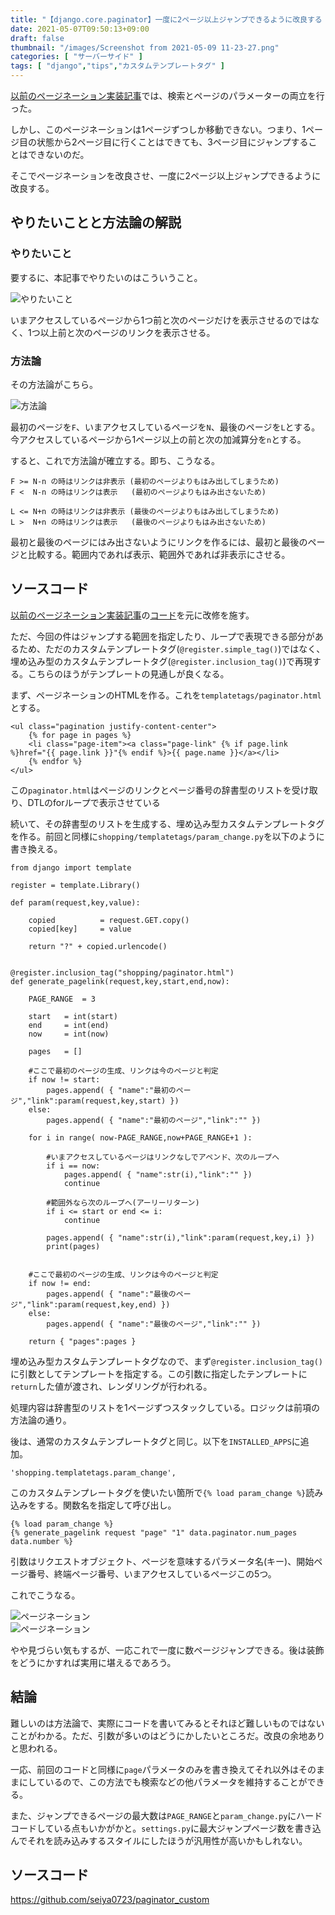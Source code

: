 ```yaml
---
title: "【django.core.paginator】一度に2ページ以上ジャンプできるように改良する【inclusion_tag()】"
date: 2021-05-07T09:50:13+09:00
draft: false
thumbnail: "/images/Screenshot from 2021-05-09 11-23-27.png"
categories: [ "サーバーサイド" ]
tags: [ "django","tips","カスタムテンプレートタグ" ]
---
```



[以前のページネーション実装記事](/post/django-paginator/)では、検索とページのパラメーターの両立を行った。

しかし、このページネーションは1ページずつしか移動できない。つまり、1ページ目の状態から2ページ目に行くことはできても、3ページ目にジャンプすることはできないのだ。

そこでページネーションを改良させ、一度に2ページ以上ジャンプできるように改良する。

## やりたいことと方法論の解説


### やりたいこと

要するに、本記事でやりたいのはこういうこと。

<div class="img-center"><img src="/images/Screenshot from 2021-05-07 10-00-48.png" alt="やりたいこと"></div>

いまアクセスしているページから1つ前と次のページだけを表示させるのではなく、1つ以上前と次のページのリンクを表示させる。

### 方法論


その方法論がこちら。

<div class="img-center"><img src="/images/Screenshot from 2021-05-07 10-21-33.png" alt="方法論"></div>

最初のページを`F`、いまアクセスしているページを`N`、最後のページを`L`とする。今アクセスしているページから1ページ以上の前と次の加減算分を`n`とする。

すると、これで方法論が確立する。即ち、こうなる。
    
    F >= N-n の時はリンクは非表示 (最初のページよりもはみ出してしまうため)
    F <  N-n の時はリンクは表示   (最初のページよりもはみ出さないため)

    L <= N+n の時はリンクは非表示 (最後のページよりもはみ出してしまうため)
    L >  N+n の時はリンクは表示   (最後のページよりもはみ出さないため)

最初と最後のページにはみ出さないようにリンクを作るには、最初と最後のページと比較する。範囲内であれば表示、範囲外であれば非表示にさせる。

## ソースコード

[以前のページネーション実装記事](/post/django-paginator/)の[コード](https://github.com/seiya0723/simple_ecsite)を元に改修を施す。

ただ、今回の件はジャンプする範囲を指定したり、ループで表現できる部分があるため、ただのカスタムテンプレートタグ(`@register.simple_tag()`)ではなく、埋め込み型のカスタムテンプレートタグ(`@register.inclusion_tag()`)で再現する。こちらのほうがテンプレートの見通しが良くなる。

まず、ページネーションのHTMLを作る。これを`templatetags/paginator.html`とする。

    <ul class="pagination justify-content-center">
        {% for page in pages %}
        <li class="page-item"><a class="page-link" {% if page.link %}href="{{ page.link }}"{% endif %}>{{ page.name }}</a></li>
        {% endfor %}
    </ul>

この`paginator.html`はページのリンクとページ番号の辞書型のリストを受け取り、DTLのforループで表示させている

続いて、その辞書型のリストを生成する、埋め込み型カスタムテンプレートタグを作る。前回と同様に`shopping/templatetags/param_change.py`を以下のように書き換える。

    from django import template
    
    register = template.Library()
    
    def param(request,key,value):
    
        copied          = request.GET.copy()
        copied[key]     = value
    
        return "?" + copied.urlencode()
    
    
    @register.inclusion_tag("shopping/paginator.html")
    def generate_pagelink(request,key,start,end,now):
    
        PAGE_RANGE  = 3
    
        start   = int(start)
        end     = int(end)
        now     = int(now)
    
        pages   = []
    
        #ここで最初のページの生成、リンクは今のページと判定
        if now != start:
            pages.append( { "name":"最初のページ","link":param(request,key,start) })
        else:
            pages.append( { "name":"最初のページ","link":"" })
    
        for i in range( now-PAGE_RANGE,now+PAGE_RANGE+1 ):
    
            #いまアクセスしているページはリンクなしでアペンド、次のループへ
            if i == now:
                pages.append( { "name":str(i),"link":"" })
                continue
            
            #範囲外なら次のループへ(アーリーリターン)
            if i <= start or end <= i:
                continue
    
            pages.append( { "name":str(i),"link":param(request,key,i) })
            print(pages)
    
            
        #ここで最初のページの生成、リンクは今のページと判定
        if now != end:
            pages.append( { "name":"最後のページ","link":param(request,key,end) })
        else:
            pages.append( { "name":"最後のページ","link":"" })
    
        return { "pages":pages }
    
埋め込み型カスタムテンプレートタグなので、まず`@register.inclusion_tag()`に引数としてテンプレートを指定する。この引数に指定したテンプレートに`return`した値が渡され、レンダリングが行われる。

処理内容は辞書型のリストを1ページずつスタックしている。ロジックは前項の方法論の通り。

後は、通常のカスタムテンプレートタグと同じ。以下を`INSTALLED_APPS`に追加。

    'shopping.templatetags.param_change',

このカスタムテンプレートタグを使いたい箇所で`{% load param_change %}`読み込みをする。関数名を指定して呼び出し。

    {% load param_change %}
    {% generate_pagelink request "page" "1" data.paginator.num_pages data.number %}

引数はリクエストオブジェクト、ページを意味するパラメータ名(キー)、開始ページ番号、終端ページ番号、いまアクセスしているページこの5つ。

これでこうなる。

<div class="img-center"><img src="/images/Screenshot from 2021-05-09 11-14-55.png" alt="ページネーション"></div>

<div class="img-center"><img src="/images/Screenshot from 2021-05-09 11-23-27.png" alt="ページネーション"></div>

やや見づらい気もするが、一応これで一度に数ページジャンプできる。後は装飾をどうにかすれば実用に堪えるであろう。

## 結論

難しいのは方法論で、実際にコードを書いてみるとそれほど難しいものではないことがわかる。ただ、引数が多いのはどうにかしたいところだ。改良の余地ありと思われる。

一応、前回のコードと同様に`page`パラメータのみを書き換えてそれ以外はそのままにしているので、この方法でも検索などの他パラメータを維持することができる。

また、ジャンプできるページの最大数は`PAGE_RANGE`と`param_change.py`にハードコードしている点もいかがかと。`settings.py`に最大ジャンプページ数を書き込んでそれを読み込みするスタイルにしたほうが汎用性が高いかもしれない。


## ソースコード

https://github.com/seiya0723/paginator_custom



